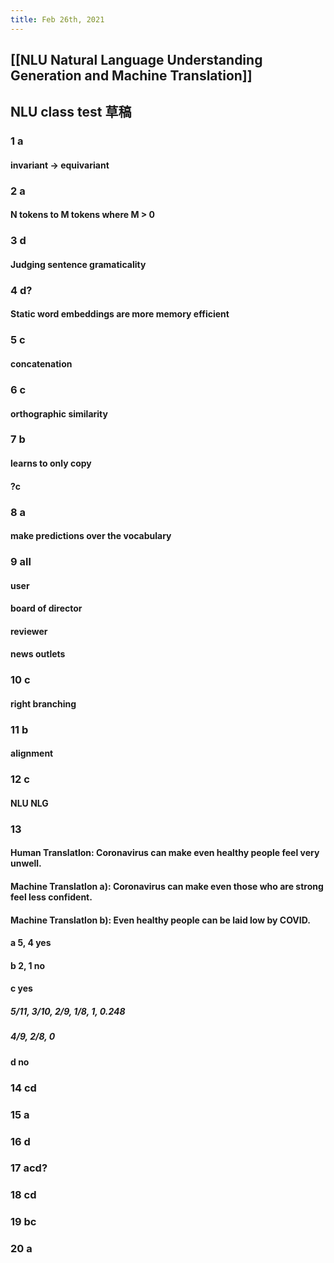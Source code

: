 ```yaml
---
title: Feb 26th, 2021
---
```


## [[NLU Natural Language Understanding Generation and Machine Translation]]
## NLU class test 草稿
### 1 a
#### invariant -> equivariant
### 2 a
#### N tokens to M tokens where M > 0
### 3 d
#### Judging sentence gramaticality
### 4 d?
#### Static word embeddings are more memory efficient
### 5 c
#### concatenation
### 6 c
#### orthographic similarity
### 7 b
#### learns to only copy
#### ?c
### 8 a
#### make predictions over the vocabulary
### 9 all
#### user
#### board of director
#### reviewer
#### news outlets
### 10 c
#### right branching
### 11 b
#### alignment
### 12 c
#### NLU NLG
### 13
#### Human Translatlon: Coronavirus can make even healthy people feel very unwell.
#### Machine Translatlon a): Coronavirus can make even those who are strong feel less confident.
#### Machine Translatlon b): Even healthy people can be laid low by COVID.
#### a 5, 4 yes
#### b 2, 1 no
#### c yes
##### 5/11, 3/10, 2/9, 1/8, 1, 0.248
##### 4/9, 2/8, 0
#### d no
### 14 cd
### 15 a
### 16 d
### 17 acd?
### 18 cd
### 19 bc
### 20 a
